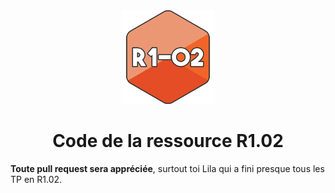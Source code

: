 <center>
    <img src="R1-02.png" width="150"/>

# Code de la ressource R1.02
</center>

**Toute pull request sera appréciée**, surtout toi Lila qui a fini presque tous les TP en R1.02.
